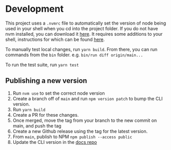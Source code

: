 # Development

This project uses a `.nvmrc` file to automatically set the version of node being used in your shell when you cd into the
project folder. If you do not have nvm installed, you can download it [here](https://github.com/nvm-sh/nvm).
It requires some additions to your shell, instructions for which can be found [here](https://github.com/nvm-sh/nvm#bash).

To manually test local changes, run `yarn build`. From there, you can run commands from the `bin` folder.
e.g. `bin/run diff origin/main...`

To run the test suite, run `yarn test`

## Publishing a new version

1. Run `nvm use` to set the correct node version
2. Create a branch off of `main` and run `npm version patch` to bump the CLI version.
3. Run `yarn build`
4. Create a PR for these changes.
5. Once merged, move the tag from your branch to the new commit on main, and push the tag
6. Create a new Github release using the tag for the latest version.
7. From `main`, publish to NPM `npm publish --access public`
8. Update the CLI version in the [docs repo](https://github.com/DevCycleHQ/devcycle-docs/blob/main/docusaurus.config.js#L9)
